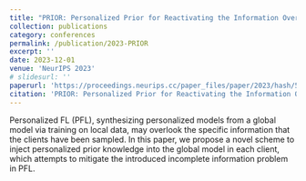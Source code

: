 ```yaml
---
title: "PRIOR: Personalized Prior for Reactivating the Information Overlooked in Federated Learning"
collection: publications
category: conferences
permalink: /publication/2023-PRIOR
excerpt: ''
date: 2023-12-01
venue: 'NeurIPS 2023'
# slidesurl: '' 
paperurl: 'https://proceedings.neurips.cc/paper_files/paper/2023/hash/5a3674849d6d6d23ac088b9a2552f323-Abstract-Conference.html'
citation: 'PRIOR: Personalized Prior for Reactivating the Information Overlooked in Federated Learning. NeurIPS 2023. M. Shi, Y. Zhou, K. Wang, H. Zhang, S. Huang, Q. Ye, J. Lv'
---
```


Personalized FL (PFL), synthesizing personalized models from a global model via training on local data, may overlook the specific information that the clients have been sampled. In this paper, we propose a novel scheme to inject personalized prior knowledge into the global model in each client, which attempts to mitigate the introduced incomplete information problem in PFL. 